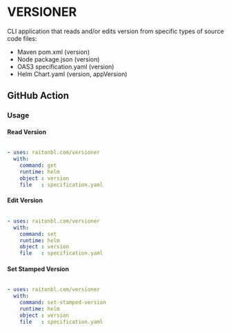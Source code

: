 # VERSIONER
CLI application that reads and/or edits version from specific types of source code files:
- Maven pom.xml (version)
- Node package.json (version)
- OAS3 specification.yaml (version)
- Helm Chart.yaml (version, appVersion)

## GitHub Action

### Usage

#### Read Version

```yaml

- uses: raitonbl.com/versioner
  with:
    command: get
    runtime: helm
    object : version
    file   : specification.yaml
```

#### Edit Version

```yaml

- uses: raitonbl.com/versioner
  with:
    command: set
    runtime: helm
    object : version
    file   : specification.yaml
```

#### Set Stamped Version

```yaml

- uses: raitonbl.com/versioner
  with:
    command: set-stamped-version
    runtime: helm
    object : version
    file   : specification.yaml
```